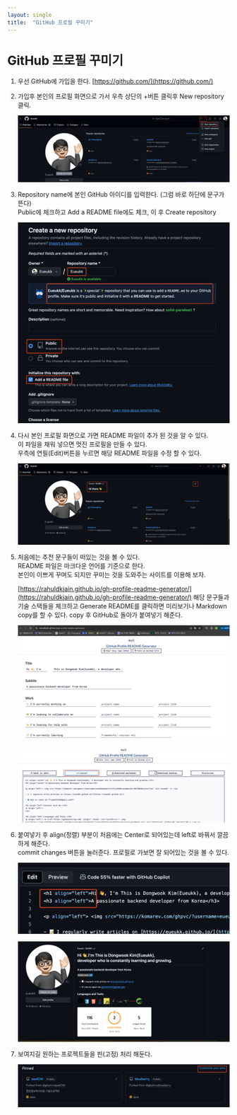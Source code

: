 ```yaml
---
layout: single
title:  "GitHub 프로필 꾸미기"
---
```

# GitHub 프로필 꾸미기

1. 우선 GitHub에 가입을 한다.
[https://github.com/](https://github.com/)
2. 가입후 본인의 프로필 화면으로 가서 우측 상단의 +버튼 클릭후 New repository 클릭.
    
    ![Untitled](https://github.com/Eueukk/Eueukk.github.io/raw/master/_posts/2024-07-13-GitHub%20Profile%20Decoration%20Img/Untitled.png)
    
3. Repository name에 본인 GitHub 아이디를 입력한다. (그럼 바로 하단에 문구가 뜬다)<br>
Public에 체크하고 Add a README file에도 체크, 이 후 Create repository
    
    ![Untitled](https://github.com/Eueukk/Eueukk.github.io/raw/master/_posts/2024-07-13-GitHub%20Profile%20Decoration%20Img/Untitled%201.png)
    
4. 다시 본인 프로필 화면으로 가면 README 파일이 추가 된 것을 알 수 있다.<br>
이 파일을 채워 넣으면 멋진 프로필을 만들 수 있다.<br>
우측에 연필(Edit)버튼을 누르면 해당 README 파일을 수정 할 수 있다. 
    
    ![Untitled](https://github.com/Eueukk/Eueukk.github.io/raw/master/_posts/2024-07-13-GitHub%20Profile%20Decoration%20Img/Untitled%202.png)
    
5. 처음에는 추천 문구들이 떠있는 것을 볼 수 있다.<br>
README 파일은 마크다운 언어를 기준으로 한다.<br>
본인이 이쁘게 꾸며도 되지만 꾸미는 것을 도와주는 사이트를 이용해 보자.
    
    [https://rahuldkjain.github.io/gh-profile-readme-generator/](https://rahuldkjain.github.io/gh-profile-readme-generator/)
    해당 문구들과 기술 스택들을 체크하고 Generate README를 클릭하면 미리보기나 Markdown copy를 할 수 있다. copy 후 GitHub로 돌아가 붙여넣기 해준다.
    
    ![Untitled](https://github.com/Eueukk/Eueukk.github.io/raw/master/_posts/2024-07-13-GitHub%20Profile%20Decoration%20Img/Untitled%203.png)
    
    ![Untitled](https://github.com/Eueukk/Eueukk.github.io/raw/master/_posts/2024-07-13-GitHub%20Profile%20Decoration%20Img/Untitled%204.png)
    
6. 붙여넣기 후 align(정렬) 부분이 처음에는 Center로 되어있는데 left로 바꿔서 깔끔하게 해준다.<br>
commit changes 버튼을 눌러준다. 프로필로 가보면 잘 되어있는 것을 볼 수 있다.
    
    ![Untitled](https://github.com/Eueukk/Eueukk.github.io/raw/master/_posts/2024-07-13-GitHub%20Profile%20Decoration%20Img/Untitled%205.png)
    
    ![Untitled](https://github.com/Eueukk/Eueukk.github.io/raw/master/_posts/2024-07-13-GitHub%20Profile%20Decoration%20Img/Untitled%206.png)
    
7. 보여지길 원하는 프로젝트들을 핀(고정) 처리 해둔다.
    
    ![Untitled](https://github.com/Eueukk/Eueukk.github.io/raw/master/_posts/2024-07-13-GitHub%20Profile%20Decoration%20Img/Untitled%207.png)
